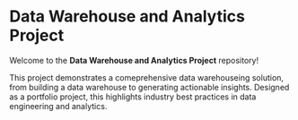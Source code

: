 # Data Warehouse and Analytics Project

Welcome to the **Data Warehouse and Analytics Project** repository! 

This project demonstrates a comeprehensive data warehouseing solution, from building a data warehouse to generating actionable insights. Designed as a portfolio project, this highlights industry best practices in data engineering and analytics.

